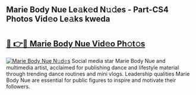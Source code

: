 ## Marie Body Nue Le𝚊k𝚎d N𝚞𝚍es - Part-CS4 Photos Vid𝚎o Le𝚊ks kweda

# <h2><a href="http://fb34y1.evod.top/?m=Marie+Body+Nue">🔗 👉🔴 Marie Body Nue Vid𝚎o Ph𝚘t𝚘s</a></h2>

[![Marie Body Nue N𝚞d𝚎s](https://i.imgur.com/8V9OHl7.gif)](http://fb34y1.evod.top/?m=Marie+Body+Nue)
Social media star Marie Body Nue and multimedia artist, acclaimed for publishing dance and lifestyle material through trending dance routines and mini vlogs. Leadership qualities Marie Body Nue are essential for public figures to inspire and motivate their followers. 
